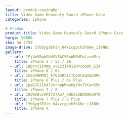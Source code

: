 ```yaml
---
layout: produk-casinghp
title: Video Game Heavenly Sword iPhone Case
categories: iphone

# Produk
product-title: Video Game Heavenly Sword iPhone Case
harga: 90000
sku: hn-2759
image-drive: 1YbQygSEVih_04xzcgpch3hGHe_i18N6c
gallery:
  - url: 1FjVmVBgbOXdSV3AC50uWMOdFwlzadMrv
    title: iPhone 5 / 5s / SE
  - url: 1QBrnjziMWg_vx123j9N1IHYcpo8R_Ej4
    title: iPhone 6 / 6s
  - url: 1KadeNMMQl_k76ZGRZ1sTUGDC8qG8p8RC
    title: iPhone 6 Plus / 6s Plus
  - url: 1paDJCZ1h47JxrnppRwaKgY0vTVCwn59n
    title: iPhone 7 / 8
  - url: 10zWZ8vvXPIYZ7Ao7_xWkXiKBQOQKw9fK
    title: iPhone 7 Plus / 8 Plus
  - url: 1YbQygSEVih_04xzcgpch3hGHe_i18N6c
    title: iPhone X
---
```

